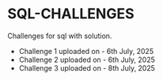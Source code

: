 # SQL-CHALLENGES
Challenges for sql with solution.
- Challenge 1 uploaded on - 6th July, 2025
- Challenge 2 uploaded on - 6th July, 2025
- Challenge 3 uploaded on - 8th July, 2025
